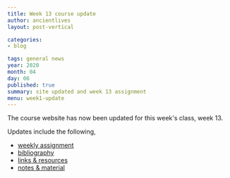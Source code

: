 ```yaml
---
title: Week 13 course update
author: ancientlives
layout: post-vertical

categories:
- blog

tags: general news
year: 2020
month: 04
day: 06
published: true
summary: site updated and week 13 assignment
menu: week1-update
---
```


The course website has now been updated for this week's class, week 13.

Updates include the following,

* [weekly assignment](/weekly_assignment)
* [bibliography](/bibliography)
* [links & resources](/links)
* [notes & material](/notes)

